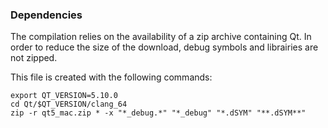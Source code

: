 
### Dependencies

The compilation relies on the availability of a zip archive containing Qt.
In order to reduce the size of the download, debug symbols and librairies are
not zipped.


This file is created with the following commands:

```
export QT_VERSION=5.10.0
cd Qt/$QT_VERSION/clang_64
zip -r qt5_mac.zip * -x "*_debug.*" "*_debug" "*.dSYM" "**.dSYM**"
```
